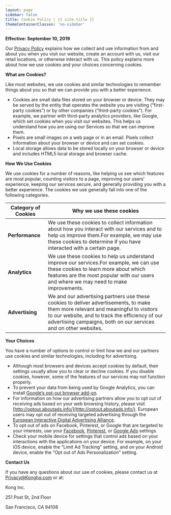 ```yaml
---
layout: page
sidebar: false
title: Cookie Policy | {{ site.title }}
themeContainerClasses: 'no-sidebar'
---
```


**Effective: September 10, 2019**

Our [Privacy Policy](/privacy/) explains how we collect and use information from and about you when you visit our website, create an account with us, visit our retail locations, or otherwise interact with us. This policy explains more about how we use cookies and your choices concerning cookies.

**What are Cookies?**

Like most websites, we use cookies and similar technologies to remember things about you so that we can provide you with a better experience.

* Cookies are small data files stored on your browser or device. They may be served by the entity that operates the website you are visiting (“first-party cookies”) or by other companies (“third-party cookies”). For example, we partner with third-party analytics providers, like Google, which set cookies when you visit our websites. This helps us understand how you are using our Services so that we can improve them.
* Pixels are small images on a web page or in an email. Pixels collect information about your browser or device and can set cookies.
* Local storage allows data to be stored locally on your browser or device and includes HTML5 local storage and browser cache.

**How We Use Cookies**

We use cookies for a number of reasons, like helping us see which features are most popular, counting visitors to a page, improving our users’ experience, keeping our services secure, and generally providing you with a better experience. The cookies we use generally fall into one of the following categories.

| Category of Cookies | Why we use these cookies                                                                                                                                                                                                                                 |
|---------------------|----------------------------------------------------------------------------------------------------------------------------------------------------------------------------------------------------------------------------------------------------------|
| **Performance**         | We use these cookies to collect information about how you interact with our services and to help us improve them.For example, we may use these cookies to determine if you have interacted with a certain page.                                          |
| **Analytics**           | We use these cookies to help us understand improve our services.For example, we can use these cookies to learn more about which features are the most popular with our users and where we may need to make improvements.                                 |
| **Advertising**         | We and our advertising partners use these cookies to deliver advertisements, to make them more relevant and meaningful to visitors to our website, and to track the efficiency of our advertising campaigns, both on our services and on other websites. |

**Your Choices**

You have a number of options to control or limit how we and our partners use cookies and similar technologies, including for advertising.

* Although most browsers and devices accept cookies by default, their settings usually allow you to clear or decline cookies. If you disable cookies, however, some of the features of our services may not function properly.
* To prevent your data from being used by Google Analytics, you can install [Google’s opt-out browser add-on](https://tools.google.com/dlpage/gaoptout).
* For information on how our advertising partners allow you to opt out of receiving ads based on your web browsing history, please visit [http://optout.aboutads.info/](http://optout.aboutads.info/). European users may opt out of receiving targeted advertising through the [European Interactive Digital Advertising Alliance](https://www.youronlinechoices.eu/).
* To opt out of ads on Facebook, Pinterest, or Google that are targeted to your interests, use your [Facebook](https://www.facebook.com/ads/settings), [Pinterest](https://help.pinterest.com/en/articles/personalized-ads-pinterest), or [Google Ads](https://adssettings.google.com/) settings.
* Check your mobile device for settings that control ads based on your interactions with the applications on your device. For example, on your iOS device, enable the “Limit Ad Tracking” setting, and on your Android device, enable the “Opt out of Ads Personalization” setting.

**Contact Us**

If you have any questions about our use of cookies, please contact us at [Privacy@Konghq.com](mailto:Privacy@Konghq.com) or at:

Kong Inc.

251 Post St, 2nd Floor

San Francisco, CA 94108

